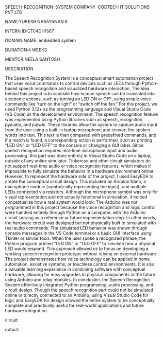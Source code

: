 SPEECH-RECOGNITION-SYSTEM
COMPANY :CODTECH IT SOLUTIONS PVT.LTD

NAME:YUKESH NARAYANAN K

INTERN ID:CT04DH1667

DOMAIN NAME: embedded system

DURATION:4 WEEKS

MENTOR:NEELA SANTOSH

DESCRIATION

The Speech Recognition System is a conceptual smart automation project that uses voice commands to control devices such as LEDs through Python-based speech recognition and visualized hardware interaction. The idea behind this project is to simulate how human speech can be translated into electronic actions, such as turning an LED ON or OFF, using simple voice commands like “turn on the light” or “switch off the fan.” For this project, we used Python 3.12+ as the programming language and Visual Studio Code (VS Code) as the development environment. The speech recognition feature was implemented using Python libraries such as speech_recognition, pyaudio, and pipwin. These libraries allow the system to capture audio input from the user using a built-in laptop microphone and convert the spoken words into text. This text is then compared with predefined commands, and if a match is found, a corresponding action is performed, such as printing “LED ON” or “LED OFF” to the console or changing a GUI label. Since speech recognition requires real-time microphone input and audio processing, this part was done entirely in Visual Studio Code on a laptop, outside of any online simulator. Tinkercad and other circuit simulators do not support real-time audio or voice recognition features, which makes it impossible to fully simulate the behavior in a hardware environment online. However, to represent the hardware side of the project, I used EasyEDA to create the conceptual circuit design. This included an Arduino Nano, a microphone module (symbolically representing the input), and multiple LEDs connected via resistors. Although the microphone symbol was only for visual representation and not actually functional in simulation, it helped conceptualize how a real system would look. The Arduino was not programmed in this project because the voice recognition and logic control were handled entirely through Python on a computer, with the Arduino circuit serving as a reference or future implementation step. In other words, the hardware circuit was designed but not physically built or simulated with real audio commands. The simulated LED behavior was shown through console messages in the VS Code terminal or a basic GUI interface using Tkinter or similar tools. When the user spoke a recognized phrase, the Python program printed “LED ON” or “LED OFF” to simulate how a physical LED would respond. This approach allowed us to focus on developing a working speech recognition prototype without relying on external hardware. The project demonstrates how voice technology can be applied in home automation, assistive systems, or touchless control environments. It is also a valuable learning experience in combining software with conceptual hardware, allowing for easy upgrades to physical components in the future using Arduino and relay modules. In conclusion, the Speech Recognition System effectively integrates Python programming, audio processing, and circuit design. Though the speech recognition part could not be simulated online or directly connected to an Arduino, using Visual Studio Code for logic and EasyEDA for design allowed the entire system to be conceptually complete and practically useful for real-world applications and future hardware integration.

circuit:


output:

